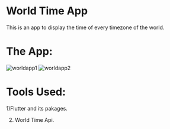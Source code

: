 # World Time App

This is an app to display the time of every timezone of the world.

# The App:

![worldapp1](https://user-images.githubusercontent.com/69068704/167282256-5bf0bf52-9ab2-44c3-b109-5fe98cbb4bf5.png)
![worldapp2](https://user-images.githubusercontent.com/69068704/167282258-88225c75-868f-4af4-917c-b70cd1855142.png)

# Tools Used:

1)Flutter and its pakages.

2) World Time Api.

